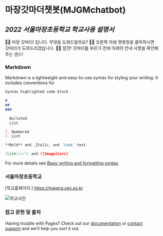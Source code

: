 # **마장갓마더챗봇(MJGMchatbot)**
## *2022 서울마장초등학교 학교사용 설명서*
👩‍🦱 마장 갓마더! 입니다. 무엇을 도와드릴까요?
👩‍🦱 오른쪽 아래 챗봇창을 클릭하시면 갓마더가 도와드리겠습니다.
👩‍🦱 잠깐! 갓마더를 부르기 전에 아래의 안내 사항을 확인해주는 센스!

### Markdown

Markdown is a lightweight and easy-to-use syntax for styling your writing. It includes conventions for

```markdown
Syntax highlighted code block

# 
## 
### 

- Bulleted
- List

1. Numbered
2. List

**Bold** and _Italic_ and `Code` text

[Link](url) and ![Image](src)
```

For more details see [Basic writing and formatting syntax](https://docs.github.com/en/github/writing-on-github/getting-started-with-writing-and-formatting-on-github/basic-writing-and-formatting-syntax).

### 서울마장초등학교 
[학교홈페이지:] <https://majang.sen.es.kr>

![학교사진](https://github.com/leja21/MJGMbot/issues/4#issue-1228443068)

### 참고 문헌 및 출처

Having trouble with Pages? Check out our [documentation](https://docs.github.com/categories/github-pages-basics/) or [contact support](https://support.github.com/contact) and we’ll help you sort it out.
